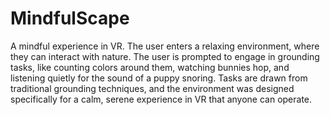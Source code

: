 # MindfulScape
A mindful experience in VR. The user enters a relaxing environment, where they can interact with nature.
The user is prompted to engage in grounding tasks, like counting colors around them, watching bunnies hop, and listening quietly for the sound of a puppy snoring. 
Tasks are drawn from traditional grounding techniques, and the environment was designed specifically for a calm, serene experience in VR that anyone can operate.
